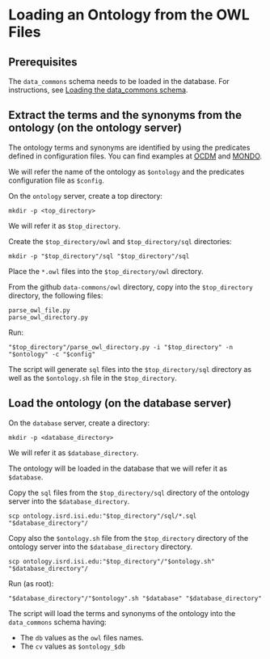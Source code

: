 # Loading an Ontology from the OWL Files

## Prerequisites

The `data_commons` schema needs to be loaded in the database.
For instructions, see [Loading the data_commons schema](/data_commons/README.md).

## Extract the terms and the synonyms from the ontology (on the ontology server)

The ontology terms and synonyms are identified by using the predicates defined in configuration files.
You can find examples at [OCDM](ocdm.json) and [MONDO](mondo.json).

We will refer the name of the ontology as `$ontology` and the predicates configuration file as `$config`.

On the `ontology` server, create a top directory:

```
mkdir -p <top_directory>

```

We will refer it as `$top_directory`. 

Create the `$top_directory/owl` and `$top_directory/sql` directories:

```
mkdir -p "$top_directory"/sql "$top_directory"/sql

```

Place the `*.owl` files into the `$top_directory/owl` directory.

From the github `data-commons/owl` directory, copy into the `$top_directory` directory, the following files:

```
parse_owl_file.py
parse_owl_directory.py

```

Run:

```
"$top_directory"/parse_owl_directory.py -i "$top_directory" -n "$ontology" -c "$config"

```

The script will generate `sql` files into the `$top_directory/sql` directory as well as the `$ontology.sh` file in the `$top_directory`.


## Load the ontology (on the database server)

On the `database` server, create a directory:

```
mkdir -p <database_directory>

```

We will refer it as `$database_directory`. 

The ontology will be loaded in the database that we will refer it as `$database`.

Copy the `sql` files from the `$top_directory/sql` directory of the ontology server into the `$database_directory`. 

```
scp ontology.isrd.isi.edu:"$top_directory"/sql/*.sql "$database_directory"/

```

Copy also the `$ontology.sh` file from the `$top_directory` directory of the ontology server into the `$database_directory` directory.

```
scp ontology.isrd.isi.edu:"$top_directory"/"$ontology.sh" "$database_directory"/

```


Run (as root):

```
"$database_directory"/"$ontology".sh "$database" "$database_directory"

```

The script will load the terms and synonyms of the ontology into the `data_commons` schema having:

 - The `db` values as the `owl` files names.
 - The `cv` values as `$ontology_$db`
 
